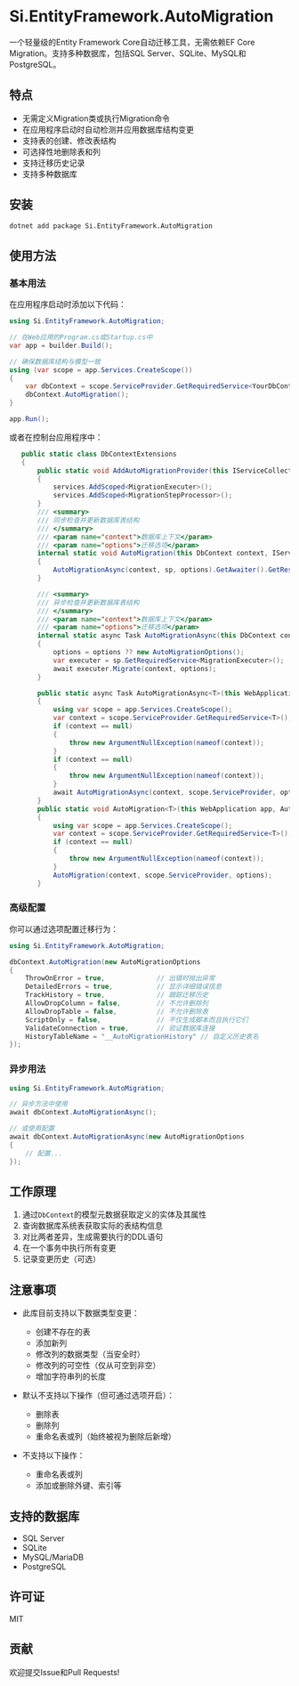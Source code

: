 # Si.EntityFramework.AutoMigration

一个轻量级的Entity Framework Core自动迁移工具，无需依赖EF Core Migration。支持多种数据库，包括SQL Server、SQLite、MySQL和PostgreSQL。

## 特点

- 无需定义Migration类或执行Migration命令
- 在应用程序启动时自动检测并应用数据库结构变更
- 支持表的创建、修改表结构
- 可选择性地删除表和列
- 支持迁移历史记录
- 支持多种数据库

## 安装

```bash
dotnet add package Si.EntityFramework.AutoMigration
```

## 使用方法

### 基本用法

在应用程序启动时添加以下代码：

```csharp
using Si.EntityFramework.AutoMigration;

// 在Web应用的Program.cs或Startup.cs中
var app = builder.Build();

// 确保数据库结构与模型一致
using (var scope = app.Services.CreateScope())
{
    var dbContext = scope.ServiceProvider.GetRequiredService<YourDbContext>();
    dbContext.AutoMigration();
}

app.Run();
```

或者在控制台应用程序中：

```csharp
   public static class DbContextExtensions
   {
       public static void AddAutoMigrationProvider(this IServiceCollection services)
       {
           services.AddScoped<MigrationExecuter>();
           services.AddScoped<MigrationStepProcessor>();
       }
       /// <summary>
       /// 同步检查并更新数据库表结构
       /// </summary>
       /// <param name="context">数据库上下文</param>
       /// <param name="options">迁移选项</param>
       internal static void AutoMigration(this DbContext context, IServiceProvider sp, AutoMigrationOptions options = null)
       {
           AutoMigrationAsync(context, sp, options).GetAwaiter().GetResult();
       }

       /// <summary>
       /// 异步检查并更新数据库表结构
       /// </summary>
       /// <param name="context">数据库上下文</param>
       /// <param name="options">迁移选项</param>
       internal static async Task AutoMigrationAsync(this DbContext context, IServiceProvider sp, AutoMigrationOptions options = null)
       {
           options = options ?? new AutoMigrationOptions();
           var executer = sp.GetRequiredService<MigrationExecuter>();
           await executer.Migrate(context, options);
       }

       public static async Task AutoMigrationAsync<T>(this WebApplication app, AutoMigrationOptions options = null) where T : DbContext
       {
           using var scope = app.Services.CreateScope();
           var context = scope.ServiceProvider.GetRequiredService<T>();
           if (context == null)
           {
               throw new ArgumentNullException(nameof(context));
           }
           if (context == null)
           {
               throw new ArgumentNullException(nameof(context));
           }
           await AutoMigrationAsync(context, scope.ServiceProvider, options);
       }
       public static void AutoMigration<T>(this WebApplication app, AutoMigrationOptions options = null) where T : DbContext
       {
           using var scope = app.Services.CreateScope();
           var context = scope.ServiceProvider.GetRequiredService<T>();
           if (context == null)
           {
               throw new ArgumentNullException(nameof(context));
           }
           AutoMigration(context, scope.ServiceProvider, options);
       }
```

### 高级配置

你可以通过选项配置迁移行为：

```csharp
using Si.EntityFramework.AutoMigration;

dbContext.AutoMigration(new AutoMigrationOptions
{
    ThrowOnError = true,             // 出错时抛出异常
    DetailedErrors = true,           // 显示详细错误信息
    TrackHistory = true,             // 跟踪迁移历史
    AllowDropColumn = false,         // 不允许删除列
    AllowDropTable = false,          // 不允许删除表
    ScriptOnly = false,              // 不仅生成脚本而且执行它们
    ValidateConnection = true,       // 验证数据库连接
    HistoryTableName = "__AutoMigrationHistory" // 自定义历史表名
});
```

### 异步用法

```csharp
using Si.EntityFramework.AutoMigration;

// 异步方法中使用
await dbContext.AutoMigrationAsync();

// 或使用配置
await dbContext.AutoMigrationAsync(new AutoMigrationOptions
{
    // 配置...
});
```

## 工作原理

1. 通过`DbContext`的模型元数据获取定义的实体及其属性
2. 查询数据库系统表获取实际的表结构信息
3. 对比两者差异，生成需要执行的DDL语句
4. 在一个事务中执行所有变更
5. 记录变更历史（可选）

## 注意事项

- 此库目前支持以下数据类型变更：
  - 创建不存在的表
  - 添加新列
  - 修改列的数据类型（当安全时）
  - 修改列的可空性（仅从可空到非空）
  - 增加字符串列的长度

- 默认不支持以下操作（但可通过选项开启）：
  - 删除表
  - 删除列
  - 重命名表或列（始终被视为删除后新增）

- 不支持以下操作：
  - 重命名表或列
  - 添加或删除外键、索引等

## 支持的数据库

- SQL Server
- SQLite
- MySQL/MariaDB
- PostgreSQL

## 许可证

MIT

## 贡献

欢迎提交Issue和Pull Requests! 
